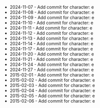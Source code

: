- 2024-11-07 - Add commit for character: e
- 2024-11-08 - Add commit for character: e
- 2024-11-09 - Add commit for character: e
- 2024-11-10 - Add commit for character: e
- 2024-11-11 - Add commit for character: e
- 2024-11-12 - Add commit for character: e
- 2024-11-13 - Add commit for character: e
- 2024-11-14 - Add commit for character: e
- 2024-11-17 - Add commit for character: e
- 2024-11-20 - Add commit for character: e
- 2024-11-21 - Add commit for character: e
- 2024-11-24 - Add commit for character: e
- 2024-11-27 - Add commit for character: e
- 2015-02-01 - Add commit for character: e
- 2015-02-02 - Add commit for character: e
- 2015-02-03 - Add commit for character: e
- 2015-02-04 - Add commit for character: e
- 2015-02-05 - Add commit for character: e
- 2015-02-06 - Add commit for character: e
